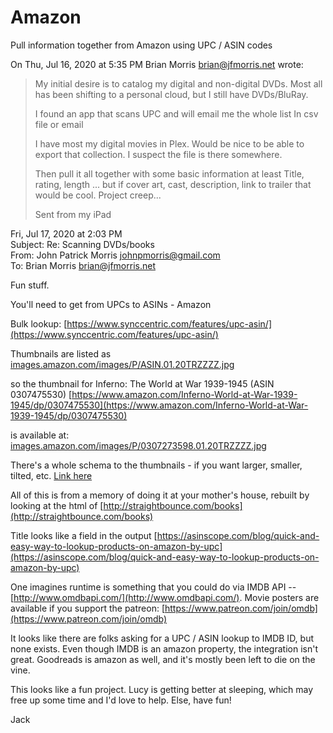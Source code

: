 # Amazon
Pull information together from Amazon using UPC / ASIN codes

On Thu, Jul 16, 2020 at 5:35 PM Brian Morris <brian@jfmorris.net> wrote:

> My initial desire is to catalog my digital and non-digital DVDs.
> Most all has been shifting to a personal cloud, but I still have
> DVDs/BluRay.
>
> I found an app that scans UPC and will email me the whole list In csv file
> or email
>
> I have most my digital movies in Plex.  Would be nice to be able to export
> that collection.  I suspect the file is there somewhere.
>
> Then pull it all together with some basic information at least
> Title, rating, length ... but if cover art, cast, description, link to
> trailer that would be cool.
> Project creep...
>
>
> Sent from my iPad


Fri, Jul 17, 2020 at 2:03 PM  
Subject: Re: Scanning DVDs/books  
From: John Patrick Morris <johnpmorris@gmail.com>  
To: Brian Morris <brian@jfmorris.net>  
  
Fun stuff.

You'll need to get from UPCs to ASINs - Amazon

Bulk lookup: [https://www.synccentric.com/features/upc-asin/](https://www.synccentric.com/features/upc-asin/)

Thumbnails are listed as [images.amazon.com/images/P/ASIN.01.20TRZZZZ.jpg](images.amazon.com/images/P/ASIN.01.20TRZZZZ.jpg)

so the thumbnail for Inferno: The World at War 1939-1945 (ASIN 0307475530) 
[https://www.amazon.com/Inferno-World-at-War-1939-1945/dp/0307475530](https://www.amazon.com/Inferno-World-at-War-1939-1945/dp/0307475530)

is available at: [images.amazon.com/images/P/0307273598.01.20TRZZZZ.jpg](images.amazon.com/images/P/0307273598.01.20TRZZZZ.jpg)

There's a whole schema to the thumbnails - if you want larger, smaller,
tilted, etc. [Link here](http://etutorials.org/Misc/amazon+tips+tools/Chapter+1.+Browsing+and+Searching/Hack+5+Link+Directly+to+Product+Images/)

All of this is from a memory of doing it at your mother's house, rebuilt by
looking at the html of [http://straightbounce.com/books](http://straightbounce.com/books)

Title looks like a field in the output [https://asinscope.com/blog/quick-and-easy-way-to-lookup-products-on-amazon-by-upc](https://asinscope.com/blog/quick-and-easy-way-to-lookup-products-on-amazon-by-upc)

One imagines runtime is something that you could do via IMDB API --
[http://www.omdbapi.com/](http://www.omdbapi.com/).  Movie posters are available if you support the
patreon: [https://www.patreon.com/join/omdb](https://www.patreon.com/join/omdb)

It looks like there are folks asking for a UPC / ASIN lookup to IMDB ID,
but none exists. Even though IMDB is an amazon property, the integration
isn't great.  Goodreads is amazon as well, and it's mostly been left to die
on the vine.

This looks like a fun project. Lucy is getting better at sleeping, which
may free up some time and I'd love to help. Else, have fun!

Jack
  
 
